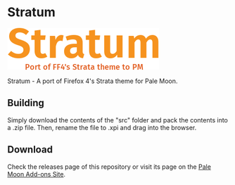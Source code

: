 # Stratum
![Preview](preview.png)

Stratum - A port of Firefox 4's Strata theme for Pale Moon.

## Building
Simply download the contents of the "src" folder and pack the contents into a .zip file. Then, rename the file to .xpi and drag into the browser.

## Download
Check the releases page of this repository or visit its page on the [Pale Moon Add-ons Site](https://addons.palemoon.org/themes/stratum/).
